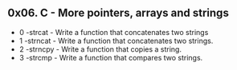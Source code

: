## 0x06. C - More pointers, arrays and strings
* 0 -strcat - Write a function that concatenates two strings
* 1 -strncat - Write a function that concatenates two strings.
* 2 -strncpy - Write a function that copies a string.
* 3 -strcmp - Write a function that compares two strings.

